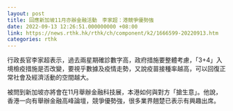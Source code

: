 ```yaml
---
layout: post
title: 回應新加坡11月亦辦金融活動　李家超：港競爭優勢強
date: 2022-09-13 12:26:51.000000000 +08:00
link: https://news.rthk.hk/rthk/ch/component/k2/1666599-20220913.htm
categories: rthk
---
```


行政長官李家超表示，過去兩星期確診數字高，政府措施要整體考慮，「3+4」入境檢疫措施是否改變，要視乎數據及疫情走勢，又說疫苗接種率越高，可以回復正常社會及經濟活動的空間越大。

被問到新加坡亦將會在11月舉辦金融科技展，本港如何與對方「搶生意」。他說，香港一向有舉辦金融高峰論壇，競爭優勢強，很多業界翹楚已表示有興趣出席。
